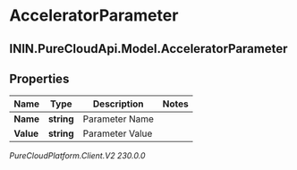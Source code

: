 # AcceleratorParameter

## ININ.PureCloudApi.Model.AcceleratorParameter

## Properties

|Name | Type | Description | Notes|
|------------ | ------------- | ------------- | -------------|
| **Name** | **string** | Parameter Name | |
| **Value** | **string** | Parameter Value | |



_PureCloudPlatform.Client.V2 230.0.0_
